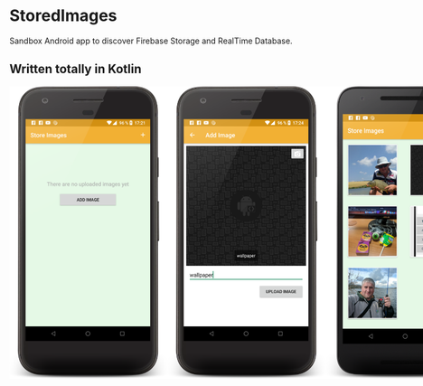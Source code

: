 # StoredImages
Sandbox Android app to discover Firebase Storage and RealTime Database.

## Written totally in Kotlin

<div style="display:flex">
  <img src="https://github.com/gshockv/StoredImages/blob/master/screen_1.png" width="280" />
  <img src="https://github.com/gshockv/StoredImages/blob/master/screen_2.png" width="280" />
  <img src="https://github.com/gshockv/StoredImages/blob/master/screen_3.png" width="280" />
</div>
